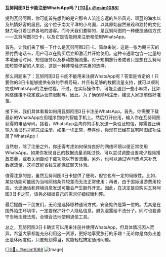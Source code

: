 **瓦努阿图3日卡能注册WhatsApp吗？[[TG💪+ @esim1088](https://t.me/s/esim1088)]**

提到瓦努阿图，你可能首先想到的是它那令人流连忘返的热带风光、碧蓝的海水以及热情好客的居民。这个位于南太平洋的小岛国，以其原始自然景观和独特的文化魅力吸引着世界各地的游客。而今天我们要聊的，是瓦努阿图的一种便捷通信方式——瓦努阿图3日卡，以及它是否能用来注册和使用WhatsApp。

首先，让我们来了解一下什么是瓦努阿图3日卡。简单来说，这是一张为期三天的预付费电话卡，用户可以在购买后立即激活并开始使用。这种卡通常包含一定量的本地通话时间、短信服务以及移动数据流量。对于短期旅行者或者只是想在瓦努阿图短暂停留的人来说，这是一种非常经济实惠的选择。

那么问题来了：瓦努阿图3日卡能不能用来注册WhatsApp呢？答案是肯定的！只要你的3日卡能够提供有效的手机号码，并且有足够的数据流量支持，就可以顺利完成WhatsApp的注册过程。不过，在实际操作中，可能会遇到一些小麻烦，比如网络连接不稳定或运营商限制等。因此，为了确保顺利注册，建议大家提前做好准备。

接下来，我们具体看看如何用瓦努阿图3日卡注册WhatsApp。首先，你需要下载最新的WhatsApp应用程序到你的智能手机上。然后打开应用，输入你在瓦努阿图获得的电话号码。接着，WhatsApp会向你的手机发送一条验证短信，你需要正确输入验证码才能完成注册。如果一切正常，恭喜你，你现在已经在瓦努阿图成功注册了WhatsApp！

当然啦，除了注册之外，你还得考虑如何保持良好的网络环境以便正常使用WhatsApp。如果你发现自己的数据流量消耗过快，可以尝试调整设置减少视频播放质量，或者关闭自动下载功能以节省流量。另外，也可以通过WiFi热点来补充数据流量，这样既能省钱又能保证聊天体验。

值得注意的是，虽然瓦努阿图3日卡提供了便利，但它也有一定的局限性。比如，某些功能可能因为当地网络条件较差而无法正常使用；再者，由于国际漫游费用较高，长途通话和跨境消息发送可能会产生额外开支。因此，在决定是否购买瓦努阿图3日卡之前，请务必根据自己的需求仔细权衡利弊。

最后提醒一下朋友们，无论是选择哪种通讯方式，安全始终是第一位的。尤其是在国外陌生环境中，一定要保护好个人隐私信息，避免泄露给不法分子。同时也要遵守当地法律法规，合理合法地使用通信工具。

总之，瓦努阿图3日卡确实可以用来注册并使用WhatsApp，但具体情况因人而异。希望大家都能充分利用这一资源，更好地享受旅行的乐趣！无论你是商务出差还是休闲度假，只要规划得当，就能轻松搞定通讯问题。

[[TG💪+ @esim1088](https://t.me/s/esim1088) ![Image](https://i.postimg.cc/4NQfJmqS/Snipaste-2025-05-13-00-14-12.png)]